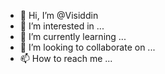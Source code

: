 - 👋 Hi, I’m @Visiddin
- 👀 I’m interested in ...
- 🌱 I’m currently learning ...
- 💞️ I’m looking to collaborate on ...
- 📫 How to reach me ...

<!---
Visiddin/Visiddin is a ✨ special ✨ repository because its `README.md` (this file) appears on your GitHub profile.
You can click the Preview link to take a look at your changes.
--->
